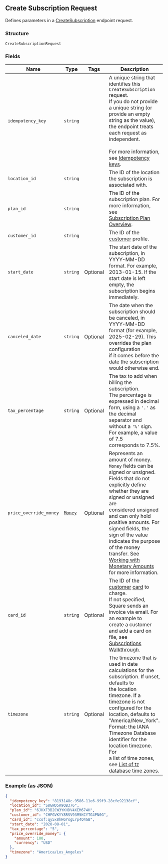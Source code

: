 ## Create Subscription Request

Defines parameters in a 
[CreateSubscription](#endpoint-subscriptions-createsubscription) endpoint request.

### Structure

`CreateSubscriptionRequest`

### Fields

| Name | Type | Tags | Description |
|  --- | --- | --- | --- |
| `idempotency_key` | `string` |  | A unique string that identifies this `CreateSubscription` request.<br>If you do not provide a unique string (or provide an empty string as the value),<br>the endpoint treats each request as independent.<br><br>For more information, see [Idempotency keys](https://developer.squareup.com/docs/docs/working-with-apis/idempotency). |
| `location_id` | `string` |  | The ID of the location the subscription is associated with. |
| `plan_id` | `string` |  | The ID of the subscription plan. For more information, see <br>[Subscription Plan Overview](https://developer.squareup.com/docs/docs/subscriptions/overview). |
| `customer_id` | `string` |  | The ID of the [customer](#type-customer) profile. |
| `start_date` | `string` | Optional | The start date of the subscription, in YYYY-MM-DD format. For example,<br>2013-01-15. If the start date is left empty, the subscription begins <br>immediately. |
| `canceled_date` | `string` | Optional | The date when the subscription should be canceled, in <br>YYYY-MM-DD format (for example, 2025-02-29). This overrides the plan configuration <br>if it comes before the date the subscription would otherwise end. |
| `tax_percentage` | `string` | Optional | The tax to add when billing the subscription.<br>The percentage is expressed in decimal form, using a `'.'` as the decimal<br>separator and without a `'%'` sign. For example, a value of 7.5<br>corresponds to 7.5%. |
| `price_override_money` | [`Money`](/doc/models/money.md) | Optional | Represents an amount of money. `Money` fields can be signed or unsigned.<br>Fields that do not explicitly define whether they are signed or unsigned are<br>considered unsigned and can only hold positive amounts. For signed fields, the<br>sign of the value indicates the purpose of the money transfer. See<br>[Working with Monetary Amounts](https://developer.squareup.com/docs/build-basics/working-with-monetary-amounts)<br>for more information. |
| `card_id` | `string` | Optional | The ID of the [customer](#type-customer) [card](#type-card) to charge.<br>If not specified, Square sends an invoice via email. For an example to<br>create a customer and add a card on file, see [Subscriptions Walkthrough](https://developer.squareup.com/docs/docs/subscriptions-api/walkthrough). |
| `timezone` | `string` | Optional | The timezone that is used in date calculations for the subscription. If unset, defaults to<br>the location timezone. If a timezone is not configured for the location, defaults to "America/New_York".<br>Format: the IANA Timezone Database identifier for the location timezone. For<br>a list of time zones, see [List of tz database time zones](https://en.wikipedia.org/wiki/List_of_tz_database_time_zones). |

### Example (as JSON)

```json
{
  "idempotency_key": "8193148c-9586-11e6-99f9-28cfe92138cf",
  "location_id": "S8GWD5R9QB376",
  "plan_id": "6JHXF3B2CW3YKHDV4XEM674H",
  "customer_id": "CHFGVKYY8RSV93M5KCYTG4PN0G",
  "card_id": "ccof:qy5x8hHGYsgLrp4Q4GB",
  "start_date": "2020-08-01",
  "tax_percentage": "5",
  "price_override_money": {
    "amount": 100,
    "currency": "USD"
  },
  "timezone": "America/Los_Angeles"
}
```

